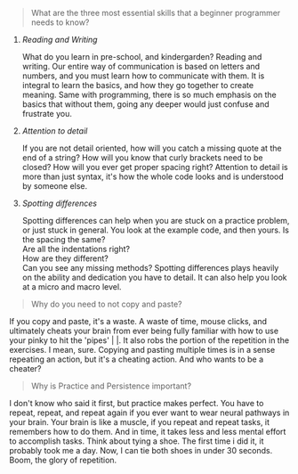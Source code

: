 > What are the three most essential skills that a beginner programmer needs to know?

  1. *Reading and Writing*

      What do you learn in pre-school, and kindergarden? Reading and writing.
     Our entire way of communication is based on letters and numbers, and you must learn how
     to communicate with them. It is integral to learn the basics, and how they go together
     to create meaning. Same with programming, there is so much emphasis on the basics that
     without them, going any deeper would just confuse and frustrate you. <br>

  2. *Attention to detail* <br>

      If you are not detail oriented, how will you catch a missing quote at the end of a string?
      How will you know that curly brackets need to be closed? How will you ever get proper
      spacing right? Attention to detail is more than just syntax, it's how the whole code
      looks and is understood by someone else.

  3. *Spotting differences* <br>

       Spotting differences can help when you are stuck on a practice problem, or just stuck
       in general. You look at the example code, and then yours. Is the spacing the same? <br>
       Are all the indentations right? <br> How are they different? <br> Can you see any missing
       methods? Spotting differences plays heavily on the ability and dedication you have to
       detail. It can also help you look at a micro and macro level.

 
> Why do you need to not copy and paste?

  If you copy and paste, it's a waste. A waste of time, mouse clicks, and ultimately cheats your brain
  from ever being fully familiar with how to use your pinky to hit the 'pipes' | |. It also robs
  the portion of the repetition in the exercises. I mean, sure. Copying and pasting multiple times
  is in a sense repeating an action, but it's a cheating action. And who wants to be a cheater?


> Why is Practice and Persistence important? <br>

  I don't know who said it first, but practice makes perfect. You have to repeat, repeat, and repeat
  again if you ever want to wear neural pathways in your brain. Your brain is like a muscle, if
  you repeat and repeat tasks, it remembers how to do them. And in time, it takes less and less
  mental effort to accomplish tasks. Think about tying a shoe. The first time i did it, it probably
  took me a day. Now, I can tie both shoes in under 30 seconds. Boom, the glory of repetition.


